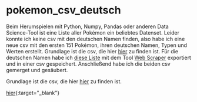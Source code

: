 # pokemon_csv_deutsch
Beim Herumspielen mit Python, Numpy, Pandas oder anderen Data Science-Tool ist eine Liste aller Pokémon ein beliebtes Datenset. Leider konnte ich keine csv mit den deutschen Namen finden, also habe ich eine neue csv mit den ersten 151 Pokémon, ihren deutschen Namen, Typen und Werten erstellt.
Grundlage ist die csv, die hier [hier](https://gist.github.com/armgilles/194bcff35001e7eb53a2a8b441e8b2c6) zu finden ist.
Für die deutschen Namen habe ich [diese Liste](https://pokewiki.de/Pok%C3%A9mon-Liste) mit dem Tool [Web Scraper](https://www.webscraper.io/) exportiert und in einer csv gespeichert.
Anschließend habe ich die beiden csv gemerget und gesäubert.

Grundlage ist die csv, die hier <a href="https://gist.github.com/armgilles/194bcff35001e7eb53a2a8b441e8b2c6" target="_blank">hier</a> zu finden ist.

[hier](https://gist.github.com/armgilles/194bcff35001e7eb53a2a8b441e8b2c6){:target="_blank"}

